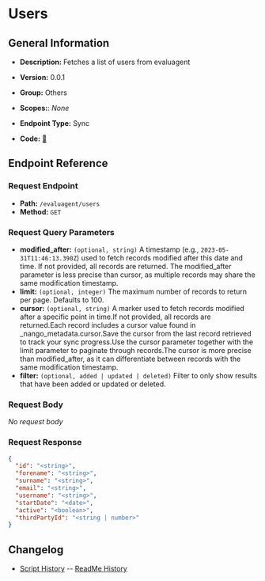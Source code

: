 # Users

## General Information

- **Description:** Fetches a list of users from evaluagent

- **Version:** 0.0.1
- **Group:** Others
- **Scopes:**: _None_
- **Endpoint Type:** Sync
- **Code:** [🔗](https://github.com/NangoHQ/integration-templates/tree/main/integrations/evaluagent/syncs/users.ts)

## Endpoint Reference

### Request Endpoint

- **Path:** `/evaluagent/users`
- **Method:** `GET`

### Request Query Parameters

- **modified_after:** `(optional, string)` A timestamp (e.g., `2023-05-31T11:46:13.390Z`) used to fetch records modified after this date and time. If not provided, all records are returned. The modified_after parameter is less precise than cursor, as multiple records may share the same modification timestamp.
- **limit:** `(optional, integer)` The maximum number of records to return per page. Defaults to 100.
- **cursor:** `(optional, string)` A marker used to fetch records modified after a specific point in time.If not provided, all records are returned.Each record includes a cursor value found in _nango_metadata.cursor.Save the cursor from the last record retrieved to track your sync progress.Use the cursor parameter together with the limit parameter to paginate through records.The cursor is more precise than modified_after, as it can differentiate between records with the same modification timestamp.
- **filter:** `(optional, added | updated | deleted)` Filter to only show results that have been added or updated or deleted.

### Request Body

_No request body_

### Request Response

```json
{
  "id": "<string>",
  "forename": "<string>",
  "surname": "<string>",
  "email": "<string>",
  "username": "<string>",
  "startDate": "<date>",
  "active": "<boolean>",
  "thirdPartyId": "<string | number>"
}
```

## Changelog

- [Script History](https://github.com/NangoHQ/integration-templates/commits/main/integrations/evaluagent/syncs/users.ts)
-- [ReadMe History](https://github.com/NangoHQ/integration-templates/commits/main/integrations/evaluagent/syncs/users.md)
